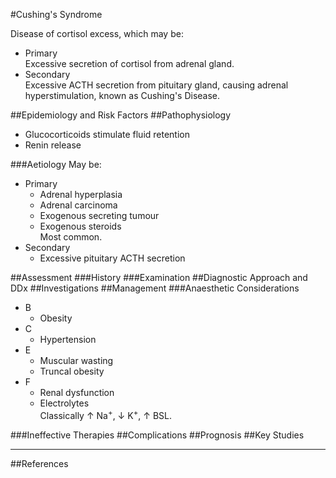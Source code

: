 #Cushing's Syndrome

Disease of cortisol excess, which may be:
* Primary  
Excessive secretion of cortisol from adrenal gland.
* Secondary  
Excessive ACTH secretion from pituitary gland, causing adrenal hyperstimulation, known as Cushing's Disease.

##Epidemiology and Risk Factors
##Pathophysiology

* Glucocorticoids stimulate fluid retention
* Renin release

###Aetiology
May be:
* Primary
	* Adrenal hyperplasia
	* Adrenal carcinoma
	* Exogenous secreting tumour
	* Exogenous steroids  
	Most common.
* Secondary
	* Excessive pituitary ACTH secretion

##Assessment
###History
###Examination
##Diagnostic Approach and DDx
##Investigations
##Management
###Anaesthetic Considerations
* B
	* Obesity
* C
	* Hypertension  
* E
	* Muscular wasting
	* Truncal obesity
* F
	* Renal dysfunction
	* Electrolytes  
	Classically ↑ Na<sup>+</sup>, ↓ K<sup>+</sup>, ↑ BSL. 


###Ineffective Therapies
##Complications
##Prognosis
##Key Studies

---
##References
